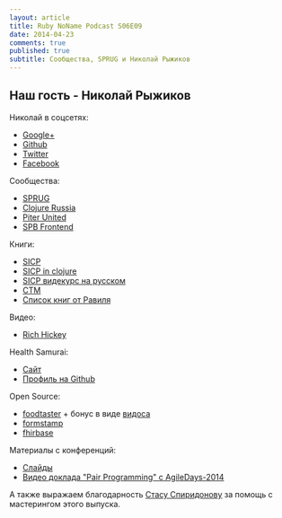 ```yaml
---
layout: article
title: Ruby NoName Podcast S06E09
date: 2014-04-23
comments: true
published: true
subtitle: Сообщества, SPRUG и Николай Рыжиков
---
```


## Наш гость - Николай Рыжиков

Николай в соцсетях:

* [Google+](http://bit.ly/1njDS0K)
* [Github](http://bit.ly/1lskDxO)
* [Twitter](http://bit.ly/1gMQyG0)
* [Facebook](http://on.fb.me/1muzZG2)

Сообщества:

* [SPRUG](http://bit.ly/1muB54E)
* [Clojure Russia](http://bit.ly/1eTSRfg)
* [Piter United](http://bit.ly/1lsmfYE)
* [SPB Frontend](http://bit.ly/1jpJBeI)


Книги:

* [SICP](http://bit.ly/1i28GQz)
* [SICP in clojure](http://bit.ly/QqClbt)
* [SICP видекурс на русском](http://bit.ly/1iCvmqe/)
* [CTM](http://bit.ly/1iCvmXn)
* [Список книг от Равиля](http://bit.ly/1trtmGi)

Видео:

* [Rich Hickey](http://bit.ly/QqCv2B)

Health Samurai:
* [Сайт](http://bit.ly/1lum0Rd)
* [Профиль на Github](http://bit.ly/PmlXYz)

Open Source:

* [foodtaster](http://bit.ly/1jpJVKv) + бонус в виде [видоса](http://bit.ly/QqCYSs)
* [formstamp](http://bit.ly/1h3Yvdx)
* [fhirbase](http://bit.ly/1jtGNOU)

Материалы с конференций:
* [Слайды](http://bit.ly/1njEzad)
* [Видео доклада "Pair Programming" c AgileDays-2014](http://bit.ly/1ffgGZN)

А также выражаем благодарность [Стасу Спиридонову](https://twitter.com/stas_spiridonov) за помощь с мастерингом этого выпуска.
